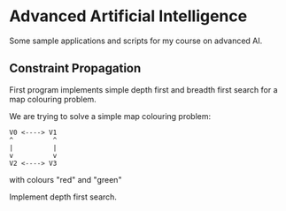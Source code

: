 # Advanced Artificial Intelligence
Some sample applications and scripts for my course on advanced AI.

## Constraint Propagation

First program implements simple depth first and breadth first search for a map colouring problem.

We are trying to solve a simple map colouring problem:

    V0 <----> V1
    ^          ^
    |          |
    v          v
    V2 <----> V3
    
with colours "red" and "green"

Implement depth first search.
